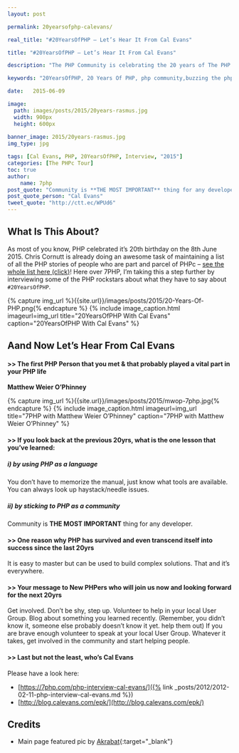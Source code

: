 ```yaml
---
layout: post

permalink: 20yearsofphp-calevans/

real_title: "#20YearsOfPHP – Let’s Hear It From Cal Evans"

title: "#20YearsOfPHP – Let’s Hear It From Cal Evans"

description: "The PHP Community is celebrating the 20 years of The PHP Language"

keywords: "20YearsOfPHP, 20 Years Of PHP, php community,buzzing the php community"

date:   2015-06-09

image:
  path: images/posts/2015/20years-rasmus.jpg
  width: 900px
  height: 600px
  
banner_image: 2015/20years-rasmus.jpg
img_type: jpg

tags: [Cal Evans, PHP, 20YearsOfPHP, Interview, "2015"]
categories: [The PHPc Tour]
toc: true
author:
    name: 7php
post_quote: "Community is **THE MOST IMPORTANT** thing for any developer"
post_quote_person: "Cal Evans"
tweet_quote: "http://ctt.ec/WPUd6"
---
```


## What Is This About?

As most of you know, PHP celebrated it’s 20th birthday on the 8th June 2015.
Chris Cornutt is already doing an awesome task of maintaining a list of all the PHP stories of people who are part and parcel of PHPc – [see the whole list here (click)](http://phpdeveloper.org/news/22797)!
Here over 7PHP, I’m taking this a step further by interviewing some of the PHP rockstars about what they have to say about `#20YearsOfPHP`.

{% capture img_url %}{{site.url}}/images/posts/2015/20-Years-Of-PHP.png{% endcapture %}
{% include image_caption.html imageurl=img_url title="20YearsOfPHP With Cal Evans" caption="20YearsOfPHP With Cal Evans" %}

## Aand Now Let’s Hear From Cal Evans

#### >> The first PHP Person that you met & that probably played a vital part in your PHP life

**Matthew Weier O’Phinney**

{% capture img_url %}{{site.url}}/images/posts/2015/mwop-7php.jpg{% endcapture %}
{% include image_caption.html imageurl=img_url title="7PHP with Matthew Weier O’Phinney" caption="7PHP with Matthew Weier O’Phinney" %}

#### >> If you look back at the previous 20yrs, what is the one lesson that you’ve learned:
##### i) by using PHP as a language

You don’t have to memorize the manual, just know what tools are available. You can always look up haystack/needle issues.
##### ii) by sticking to PHP as a community

Community is **THE MOST IMPORTANT** thing for any developer.
#### >> One reason why PHP has survived and even transcend itself into success since the last 20yrs

It is easy to master but can be used to build complex solutions. That and it’s everywhere.
#### >> Your message to New PHPers who will join us now and looking forward for the next 20yrs

Get involved. Don’t be shy, step up. Volunteer to help in your local User Group. Blog about something you learned recently. (Remember, you didn’t know it, someone else probably doesn’t know it yet. help them out) If you are brave enough volunteer to speak at your local User Group. Whatever it takes, get involved in the community and start helping people.
#### >> Last but not the least, who’s Cal Evans

Please have a look here:

- [https://7php.com/php-interview-cal-evans/]({% link _posts/2012/2012-02-11-php-interview-cal-evans.md %})
- [http://blog.calevans.com/epk/](http://blog.calevans.com/epk/)


## Credits

* Main page featured pic by [Akrabat](https://www.flickr.com/photos/akrabat/34839250611/in/album-72157684321984846/){:target="_blank"}
